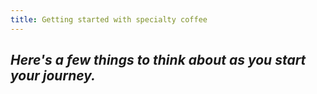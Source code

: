 ```yaml
---
title: Getting started with specialty coffee
---
```

*Here's a few things to think about as you start your journey.*
---
